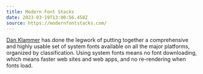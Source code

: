 ```yaml
---
title: Modern Font Stacks
date: 2023-03-19T13:00:56.458Z
source: https://modernfontstacks.com/
---
```

[Dan Klammer](https://danklammer.com) has done the legwork of putting together a comprehensive and highly usable set of system fonts available on all the major platforms, organized by classification. Using system fonts means no font downloading, which means faster web sites and web apps, and no re-rendering when fonts load.